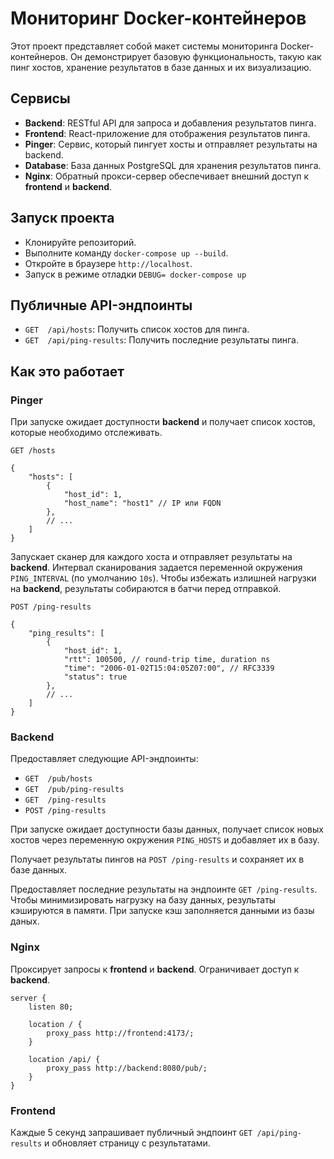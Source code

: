 # Мониторинг Docker-контейнеров

Этот проект представляет собой макет системы мониторинга Docker-контейнеров. Он демонстрирует базовую функциональность, такую как пинг хостов, хранение результатов в базе данных и их визуализацию.

## Сервисы

- **Backend**: RESTful API для запроса и добавления результатов пинга.
- **Frontend**: React-приложение для отображения результатов пинга.
- **Pinger**: Сервис, который пингует хосты и отправляет результаты на backend.
- **Database**: База данных PostgreSQL для хранения результатов пинга.
- **Nginx**: Обратный прокси-сервер обеспечивает внешний доступ к **frontend** и **backend**.

## Запуск проекта

- Клонируйте репозиторий.
- Выполните команду `docker-compose up --build`.
- Откройте в браузере `http://localhost`.
- Запуск в режиме отладки `DEBUG= docker-compose up`

## Публичные API-эндпоинты

- `GET  /api/hosts`: Получить список хостов для пинга.
- `GET  /api/ping-results`: Получить последние результаты пинга.

## Как это работает

### Pinger

При запуске ожидает доступности **backend** и получает список хостов, которые необходимо отслеживать.

`GET /hosts`

```jsonc
{
    "hosts": [
        {
            "host_id": 1,
            "host_name": "host1" // IP или FQDN
        },
        // ...
    ]
}
```

Запускает сканер для каждого хоста и отправляет результаты на **backend**. 
Интервал сканирования задается переменной окружения `PING_INTERVAL` (по умолчанию `10s`).
Чтобы избежать излишней нагрузки на **backend**, результаты собираются в батчи перед отправкой.

`POST /ping-results`

```jsonc
{
    "ping_results": [
        {
            "host_id": 1,
            "rtt": 100500, // round-trip time, duration ns
            "time": "2006-01-02T15:04:05Z07:00", // RFC3339
            "status": true
        },
        // ...
    ]
}
```

### Backend

Предоставляет следующие API-эндпоинты:

- `GET  /pub/hosts`
- `GET  /pub/ping-results`
- `GET  /ping-results`
- `POST /ping-results`

При запуске ожидает доступности базы данных, получает список новых хостов через переменную окружения `PING_HOSTS` и добавляет их в базу.

Получает результаты пингов на `POST /ping-results` и сохраняет их в базе данных.

Предоставляет последние результаты на эндпоинте `GET /ping-results`. Чтобы минимизировать нагрузку на базу данных, результаты кэшируются в памяти. При запуске кэш заполняется данными из базы даных.

### Nginx

Проксирует запросы к **frontend** и **backend**. Ограничивает доступ к **backend**.

```nginx
server {
    listen 80;

    location / {
        proxy_pass http://frontend:4173/;
    }

    location /api/ {
        proxy_pass http://backend:8080/pub/;
    }
}
```

### Frontend

Каждые 5 секунд запрашивает публичный эндпоинт `GET /api/ping-results` и обновляет страницу с результатами.
